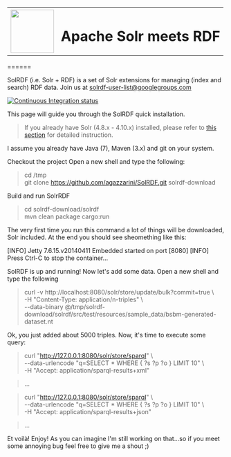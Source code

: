 <table><tr><td><img src="https://cloud.githubusercontent.com/assets/7569632/7524584/5971e1ba-f503-11e4-940e-72e808677c48.png" width="100" height="100"/></td><td><h1>Apache Solr meets RDF</h1></td></tr></table>
======

SolRDF (i.e. Solr + RDF) is a set of Solr extensions for managing (index and search) RDF data. Join us at solrdf-user-list@googlegroups.com

[![Continuous Integration status](https://travis-ci.org/agazzarini/SolRDF.svg?branch=master)](https://travis-ci.org/agazzarini/SolRDF)

This page will guide you through the SolRDF quick installation. 

> If you already have Solr (4.8.x - 4.10.x) installed, please refer to [this section](https://github.com/agazzarini/SolRDF/wiki/User%20Guide#if-you-already-have-solr-installed) for detailed instruction.    

I assume you already have Java (7), Maven (3.x) and git on your system.

Checkout the project Open a new shell and type the following:

> cd /tmp  
> git clone https://github.com/agazzarini/SolRDF.git solrdf-download

Build and run SolrRDF

> cd solrdf-download/solrdf  
> mvn clean package cargo:run  

The very first time you run this command a lot of things will be downloaded, Solr included. At the end you should see sheomething like this:

[INFO] Jetty 7.6.15.v20140411 Embedded started on port [8080]
[INFO] Press Ctrl-C to stop the container... 

SolRDF is up and running! Now let's add some data. Open a new shell and type the following

> curl -v http://localhost:8080/solr/store/update/bulk?commit=true \  
  -H "Content-Type: application/n-triples" \  
  --data-binary @/tmp/solrdf-download/solrdf/src/test/resources/sample_data/bsbm-generated-dataset.nt  

Ok, you just added about 5000 triples. Now, it's time to execute some query:

> curl "http://127.0.0.1:8080/solr/store/sparql" \  
  --data-urlencode "q=SELECT * WHERE { ?s ?p ?o } LIMIT 10" \  
  -H "Accept: application/sparql-results+xml"  

> ...      

>  curl "http://127.0.0.1:8080/solr/store/sparql" \   
  --data-urlencode "q=SELECT * WHERE { ?s ?p ?o } LIMIT 10" \  
  -H "Accept: application/sparql-results+json"  
  
>  ...

Et voilà! Enjoy! As you can imagine I'm still working on that...so if you meet some annoying bug feel free to give me a shout ;)
